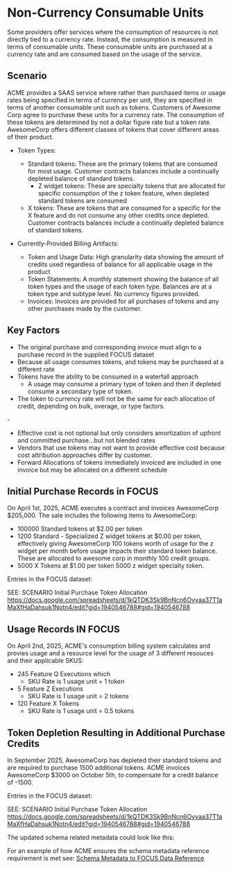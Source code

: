 # Non-Currency Consumable Units

Some providers offer services where the consumption of resources is not directly tied to a currency rate. Instead, the consumption is measured in terms of consumable units. These consumable units are purchased at a currency rate and are consumed based on the usage of the service.

## Scenario

ACME provides a SAAS service where rather than purchased items or usage rates being specified in terms of currency per unit, they are specified in terms of another consumable unit such as tokens. Customers of Awesome Corp agree to purchase these units for a currency rate. The consumption of these tokens are determined by not a dollar figure rate but a token rate. AwesomeCorp offers different classes of tokens that cover different areas of their product.
- Token Types:
    - Standard tokens: These are the primary tokens that are consumed for most usage. Customer contracts balances include a continually depleted balance of standard tokens.
        - Z widget tokens: These are specialty tokens that are allocated for specific consumption of the z token feature, when depleted standard tokens are consumed
    - X tokens: These are tokens that are consumed for a specific for the X feature and do not consume any other credits once depleted. Customer contracts balances include a continually depleted balance of standard tokens.

- Currently-Provided Billing Artifacts:
    - Token and Usage Data: High granularity data showing the amount of credits used regardless of balance for all applicable usage in the product
    - Token Statements: A monthly statement showing the balance of all token types and the usage of each token type. Balances are at a token type and subtype level. No currency figures provided.
    - Invoices: Invoices are provided for all purchases of tokens and any other purchases made by the customer.

## Key Factors

- The original purchase and corresponding invoice must align to a purchase record in the supplied FOCUS dataset
- Because all usage consumes tokens, and tokens may be purchased at a different rate
- Tokens have the ability to be consumed in a waterfall approach
    - A usage may consume a primary type of token and then if depleted consume a secondary type of token.
- The token to currency rate will not be the same for each allocation of credit, depending on bulk, overage, or type factors.

-<TODO SNAGS>
- Effective cost is not optional but only considers amortization of upfront and committed purchase...but not blended rates
- Vendors that use tokens may not want to provide effective cost because cost attribution approaches differ by customer.
- Forward Allocations of tokens immediately invoiced are included in one invoice but may be allocated on a different schedule

## Initial Purchase Records in FOCUS
On April 1st, 2025, ACME executes a contract  and invoices AwesomeCorp $205,000. The sale includes the following items to AwesomeCorp:
- 100000 Standard tokens at $2.00 per token
- 1200 Standard - Specialized Z widget tokens at $0.00 per token, effectively giving AwesomeCorp 100 tokens worth of usage for the z widget per month before usage impacts their standard token balance. These are allocated to awesome corp in monthly 100 credit groups.
- 5000 X Tokens at $1.00 per token 5000 z widget specialty token.

Entries in the FOCUS dataset:

SEE: SCENARIO Initial Purchase Token Allocation https://docs.google.com/spreadsheets/d/1kQTDK3Sk9BnNcn6Ovyaa37T1aMaXfHaDahsuk1Notn4/edit?gid=1940546788#gid=1940546788

## Usage Records IN FOCUS
On April 2nd, 2025, ACME's consumption billing system calculates and provies usage and a resource level for the usage of 3 different resouces and their applicable SKUS:
- 245 Feature Q Executions which
    - SKU Rate is 1 usage unit = 1 token
- 5 Feature Z Executions
    - SKU Rate is 1 usage unit = 2 tokens
- 120 Feature X Tokens
    - SKU Rate is 1 usage unit = 0.5 tokens

## Token Depletion Resulting in Additional Purchase Credits
In September 2025, AwesomeCorp has depleted their standard tokens and are required to purchase 1500 additional tokens. ACME invoices AwesomeCorp $3000 on October 5th, to compensate for a credit balance of -1500.


Entries in the FOCUS dataset:

SEE: SCENARIO Initial Purchase Token Allocation https://docs.google.com/spreadsheets/d/1kQTDK3Sk9BnNcn6Ovyaa37T1aMaXfHaDahsuk1Notn4/edit?gid=1940546788#gid=1940546788


The updated schema related metadata could look like this:


For an example of how ACME ensures the schema metadata reference requirement is met see: [Schema Metadata to FOCUS Data Reference](#schemametadatatofocusdatareference)

